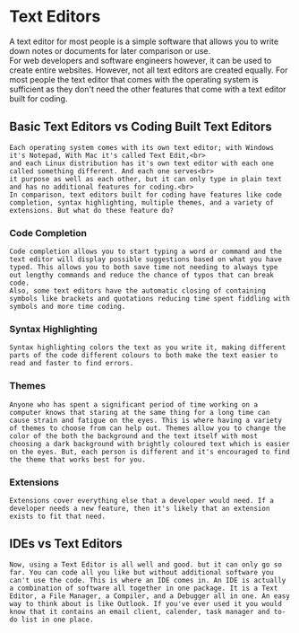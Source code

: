 # Text Editors

A text editor for most people is a simple software that allows you to write down notes or documents for later comparison or use.<br>
For web developers and software engineers however, it can be used to create entire websites. However, not all text editors are created equally. For most people the text editor that comes with the operating system is sufficient as they don't need the other features that come with a text editor built for coding.

## Basic Text Editors vs Coding Built Text Editors

    Each operating system comes with its own text editor; with Windows it's Notepad, With Mac it's called Text Edit,<br> 
    and each Linux distribution has it's own text editor with each one called something different. And each one serves<br>
    it purpose as well as each other, but it can only type in plain text and has no additional features for coding.<br>
    In comparison, text editors built for coding have features like code completion, syntax highlighting, multiple themes, and a variety of extensions. But what do these feature do?

### Code Completion

    Code completion allows you to start typing a word or command and the text editor will display possible suggestions based on what you have typed. This allows you to both save time not needing to always type out lengthy commands and reduce the chance of typos that can break code.
    Also, some text editors have the automatic closing of containing symbols like brackets and quotations reducing time spent fiddling with symbols and more time coding.

### Syntax Highlighting

    Syntax highlighting colors the text as you write it, making different parts of the code different colours to both make the text easier to read and faster to find errors.

### Themes

    Anyone who has spent a significant period of time working on a computer knows that staring at the same thing for a long time can cause strain and fatigue on the eyes. This is where having a variety of themes to choose from can help out. Themes allow you to change the color of the both the background and the text itself with most choosing a dark background with brightly coloured text which is easier on the eyes. But, each person is different and it's encouraged to find the theme that works best for you.

### Extensions

    Extensions cover everything else that a developer would need. If a developer needs a new feature, then it's likely that an extension exists to fit that need.

## IDEs vs Text Editors

    Now, using a Text Editor is all well and good. but it can only go so far. You can code all you like but without additional software you can't use the code. This is where an IDE comes in. An IDE is actually a combination of software all together in one package. It is a Text Editor, a File Manager, a Compiler, and a Debugger all in one. An easy way to think about is like Outlook. If you've ever used it you would know that it contains an email client, calender, task manager and to-do list in one place.